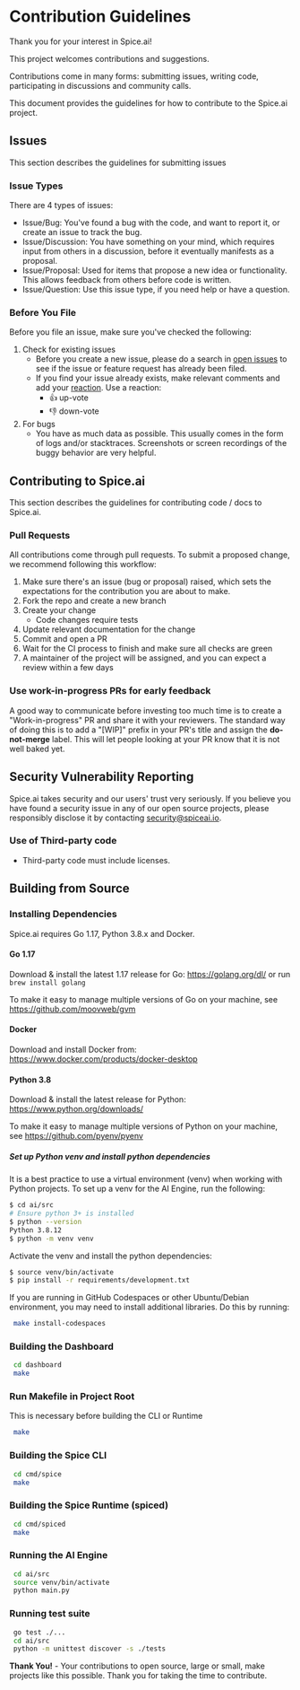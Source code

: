 # Contribution Guidelines

Thank you for your interest in Spice.ai!

This project welcomes contributions and suggestions.

Contributions come in many forms: submitting issues, writing code, participating in discussions and community calls.

This document provides the guidelines for how to contribute to the Spice.ai project.

## Issues

This section describes the guidelines for submitting issues

### Issue Types

There are 4 types of issues:

- Issue/Bug: You've found a bug with the code, and want to report it, or create an issue to track the bug.
- Issue/Discussion: You have something on your mind, which requires input from others in a discussion, before it eventually manifests as a proposal.
- Issue/Proposal: Used for items that propose a new idea or functionality. This allows feedback from others before code is written.
- Issue/Question: Use this issue type, if you need help or have a question.

### Before You File

Before you file an issue, make sure you've checked the following:

1. Check for existing issues
   - Before you create a new issue, please do a search in [open issues](https://github.com/spiceai/spiceai/issues) to see if the issue or feature request has already been filed.
   - If you find your issue already exists, make relevant comments and add your [reaction](https://github.com/blog/2119-add-reaction-to-pull-requests-issues-and-comments). Use a reaction:
     - 👍 up-vote
     - 👎 down-vote
1. For bugs
   - You have as much data as possible. This usually comes in the form of logs and/or stacktraces. Screenshots or screen recordings of the buggy behavior are very helpful.

## Contributing to Spice.ai

This section describes the guidelines for contributing code / docs to Spice.ai.

### Pull Requests

All contributions come through pull requests. To submit a proposed change, we recommend following this workflow:

1. Make sure there's an issue (bug or proposal) raised, which sets the expectations for the contribution you are about to make.
1. Fork the repo and create a new branch
1. Create your change
   - Code changes require tests
1. Update relevant documentation for the change
1. Commit and open a PR
1. Wait for the CI process to finish and make sure all checks are green
1. A maintainer of the project will be assigned, and you can expect a review within a few days

### Use work-in-progress PRs for early feedback

A good way to communicate before investing too much time is to create a "Work-in-progress" PR and share it with your reviewers. The standard way of doing this is to add a "[WIP]" prefix in your PR's title and assign the **do-not-merge** label. This will let people looking at your PR know that it is not well baked yet.

## Security Vulnerability Reporting

Spice.ai takes security and our users' trust very seriously. If you believe you have found a security issue in any of our open source projects, please responsibly disclose it by contacting security@spiceai.io.

### Use of Third-party code

- Third-party code must include licenses.

## Building from Source

### Installing Dependencies

Spice.ai requires Go 1.17, Python 3.8.x and Docker.

#### Go 1.17

Download & install the latest 1.17 release for Go: https://golang.org/dl/ or run `brew install golang`

To make it easy to manage multiple versions of Go on your machine, see https://github.com/moovweb/gvm

#### Docker

Download and install Docker from: https://www.docker.com/products/docker-desktop

#### Python 3.8

Download & install the latest release for Python: https://www.python.org/downloads/

To make it easy to manage multiple versions of Python on your machine, see https://github.com/pyenv/pyenv

##### Set up Python venv and install python dependencies

It is a best practice to use a virtual environment (venv) when working with Python projects. To set up a venv for the AI Engine, run the following:

```bash
$ cd ai/src
# Ensure python 3+ is installed
$ python --version
Python 3.8.12
$ python -m venv venv
```

Activate the venv and install the python dependencies:

```bash
$ source venv/bin/activate
$ pip install -r requirements/development.txt
```

If you are running in GitHub Codespaces or other Ubuntu/Debian environment, you may need to install additional libraries. Do this by running:

```bash
 make install-codespaces
```

### Building the Dashboard
```bash
 cd dashboard
 make
```

### Run Makefile in Project Root
This is necessary before building the CLI or Runtime
```bash
 make
```

### Building the Spice CLI

```bash
 cd cmd/spice
 make
```

### Building the Spice Runtime (spiced)

```bash
 cd cmd/spiced
 make
```

### Running the AI Engine

```bash
 cd ai/src
 source venv/bin/activate
 python main.py
```

### Running test suite

```bash
 go test ./...
 cd ai/src
 python -m unittest discover -s ./tests
```

**Thank You!** - Your contributions to open source, large or small, make projects like this possible. Thank you for taking the time to contribute.
